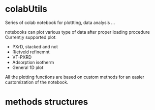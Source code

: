 # colabUtils
Series of colab notebook for plottting, data analysis ... 

notebooks can plot various type of data after proper loading procedure
Current;y supported plot:
- PXrD, stacked and not
- Rietveld refinemnt
- VT-PXRD
- Adsorption isotherm
- General 1D plot

All the plotting functions are based on custom methods for an easier customization of the notebook.

# methods structures
